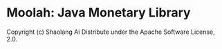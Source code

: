 # Moolah: Java Monetary Library

Copyright (c) Shaolang Ai
Distribute under the Apache Software License, 2.0.
